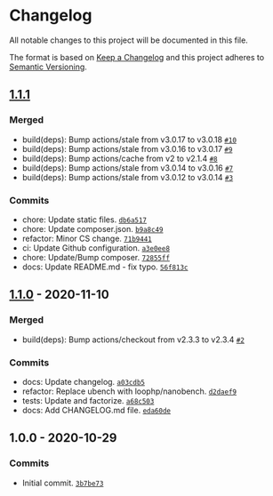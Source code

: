 # Changelog

All notable changes to this project will be documented in this file.

The format is based on [Keep a Changelog](https://keepachangelog.com/en/1.0.0/)
and this project adheres to [Semantic Versioning](https://semver.org/spec/v2.0.0.html).

## [1.1.1](https://github.com/loophp/phpspec-time/compare/1.1.0...1.1.1)

### Merged

- build(deps): Bump actions/stale from v3.0.17 to v3.0.18 [`#10`](https://github.com/loophp/phpspec-time/pull/10)
- build(deps): Bump actions/stale from v3.0.16 to v3.0.17 [`#9`](https://github.com/loophp/phpspec-time/pull/9)
- build(deps): Bump actions/cache from v2 to v2.1.4 [`#8`](https://github.com/loophp/phpspec-time/pull/8)
- build(deps): Bump actions/stale from v3.0.14 to v3.0.16 [`#7`](https://github.com/loophp/phpspec-time/pull/7)
- build(deps): Bump actions/stale from v3.0.12 to v3.0.14 [`#3`](https://github.com/loophp/phpspec-time/pull/3)

### Commits

- chore: Update static files. [`db6a517`](https://github.com/loophp/phpspec-time/commit/db6a517bf58afdf6a54981b9448cb8d35768afec)
- chore: Update composer.json. [`b9a8c49`](https://github.com/loophp/phpspec-time/commit/b9a8c49a0b3e64b3c7aad4d333f36c4e9bf9679c)
- refactor: Minor CS change. [`71b9441`](https://github.com/loophp/phpspec-time/commit/71b9441aa198899fee7e062172ffda2a3b4717e1)
- ci: Update Github configuration. [`a3e0ee8`](https://github.com/loophp/phpspec-time/commit/a3e0ee856dc9cd5e788f1bf97f6a271300856555)
- chore: Update/Bump composer. [`72855ff`](https://github.com/loophp/phpspec-time/commit/72855ffa268cce9f939d43e5181e4458561217ac)
- docs: Update README.md - fix typo. [`56f813c`](https://github.com/loophp/phpspec-time/commit/56f813cbd84ca1bd92453942ba4a86bfabdf13b5)

## [1.1.0](https://github.com/loophp/phpspec-time/compare/1.0.0...1.1.0) - 2020-11-10

### Merged

- build(deps): Bump actions/checkout from v2.3.3 to v2.3.4 [`#2`](https://github.com/loophp/phpspec-time/pull/2)

### Commits

- docs: Update changelog. [`a03cdb5`](https://github.com/loophp/phpspec-time/commit/a03cdb51febfe2935eca094b5ee2ca2b64954b16)
- refactor: Replace ubench with loophp/nanobench. [`d2daef9`](https://github.com/loophp/phpspec-time/commit/d2daef98eabfa9f71c122e2fd82ff44e54b70fb3)
- tests: Update and factorize. [`a68c503`](https://github.com/loophp/phpspec-time/commit/a68c503fc30b4720e47fffc5d4d0ac9962bcf952)
- docs: Add CHANGELOG.md file. [`eda60de`](https://github.com/loophp/phpspec-time/commit/eda60de4154e6cfa324d02244446d081bd16d4a9)

## 1.0.0 - 2020-10-29

### Commits

- Initial commit. [`3b7be73`](https://github.com/loophp/phpspec-time/commit/3b7be73bbdf44edf75e72899ea12c405dc47cdaa)
